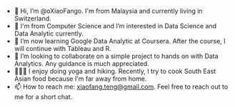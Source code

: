 - 👋 Hi, I’m @oXiaoFango. I'm from Malaysia and currently living in Switzerland.
- 👀 I'm from Computer Science and I’m interested in Data Science and Data Analytic currently.
- 🌱 I’m now learning Google Data Analytic at Coursera. After the course, I will continue with Tableau and R.
- 💞️ I’m looking to collaborate on a simple project to hands on with Data Analytics. Any guidance is much appreciated.
- 🧘🏻‍♀️ I enjoy doing yoga and hiking. Recently, I try to cook South East Asian food because I'm far away from home. 
- 📫 How to reach me: xiaofang.teng@gmail.com. Feel free to reach out to me for a short chat.

<!---
oXiaoFango/oXiaoFango is a ✨ special ✨ repository because its `README.md` (this file) appears on your GitHub profile.
You can click the Preview link to take a look at your changes.
--->
